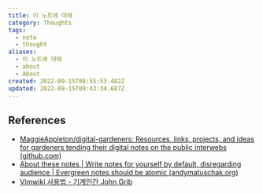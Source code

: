 ```yaml
---
title: 이 노트에 대해
category: Thoughts
tags:
  - note
  - thought
aliases:
  - 이 노트에 대해
  - about
  - About
created: 2022-09-15T08:55:53.482Z
updated: 2022-09-15T09:43:34.687Z
---
```


## References

- [MaggieAppleton/digital-gardeners: Resources, links, projects, and ideas for gardeners tending their digital notes on the public interwebs (github.com)](https://github.com/MaggieAppleton/digital-gardeners)
- [About these notes | Write notes for yourself by default, disregarding audience | Evergreen notes should be atomic (andymatuschak.org)](https://notes.andymatuschak.org/About_these_notes?stackedNotes=z8AfCaQJdp852orumhXPxHb3r278FHA9xZN8J&stackedNotes=z4Rrmh17vMBbauEGnFPTZSK3UmdsGExLRfZz1)
- [Vimwiki 사용법 - 기계인간 John Grib](https://johngrib.github.io/wiki/vimwiki/)
